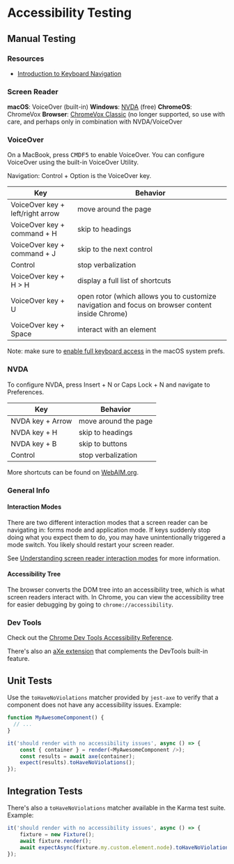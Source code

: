 # Accessibility Testing

## Manual Testing

### Resources

* [Introduction to Keyboard Navigation](https://rianrietveld.com/2016/05/keyboard/)

### Screen Reader

**macOS**: VoiceOver (built-in)
**Windows**: [NVDA](https://www.nvaccess.org/about-nvda/) (free)
**ChromeOS**: ChromeVox
**Browser**: [ChromeVox Classic](https://chrome.google.com/webstore/detail/chromevox-classic-extensi/kgejglhpjiefppelpmljglcjbhoiplfn?hl=en) (no longer supported, so use with care, and perhaps only in combination with NVDA/VoiceOver

### VoiceOver

On a MacBook, press <kbd><kbd>CMD</kbd><kbd>F5</kbd></kbd> to enable VoiceOver. You can configure VoiceOver using the built-in VoiceOver Utility.

Navigation: Control + Option is the VoiceOver key.

Key | Behavior
-- | --
VoiceOver key + left/right arrow | move around the page
VoiceOver key + command + H | skip to headings
VoiceOver key + command + J | skip to the next control
Control | stop verbalization
VoiceOver key + H > H | display a full list of shortcuts
VoiceOver key + U | open rotor (which allows you to customize navigation and focus on browser content inside Chrome)
VoiceOver key + Space | interact with an element

Note: make sure to [enable full keyboard access](http://www.weba11y.com/blog/2014/07/07/keyboard-navigation-in-mac-browsers/) in the macOS system prefs.

### NVDA

To configure NVDA, press Insert + N or Caps Lock + N and navigate to Preferences.

Key | Behavior
-- | --
NVDA key + Arrow | move around the page
NVDA key + H | skip to headings
NVDA key + B | skip to buttons
Control | stop verbalization

More shortcuts can be found on [WebAIM.org](https://webaim.org/resources/shortcuts/nvda).

### General Info

#### Interaction Modes

There are two different interaction modes that a screen reader can be navigating in: forms mode and application mode. If keys suddenly stop doing what you expect them to do, you may have unintentionally triggered a mode switch. You likely should restart your screen reader.

See [Understanding screen reader interaction modes](https://tink.uk/understanding-screen-reader-interaction-modes/) for more information.

#### Accessibility Tree

The browser converts the DOM tree into an accessibility tree, which is what screen readers interact with. In Chrome, you can view the accessibility tree for easier debugging by going to `chrome://accessibility`.

### Dev Tools

Check out the [Chrome Dev Tools Accessibility Reference](https://developers.google.com/web/tools/chrome-devtools/accessibility/reference).

There's also an [aXe extension](https://chrome.google.com/webstore/detail/axe/lhdoppojpmngadmnindnejefpokejbdd) that complements the DevTools built-in feature.

## Unit Tests

Use the `toHaveNoViolations` matcher provided by `jest-axe` to verify that a component does not have any accessibility issues. Example:

```js
function MyAwesomeComponent() {
  // ...
}

it('should render with no accessibility issues', async () => {
    const { container } = render(<MyAwesomeComponent />);
    const results = await axe(container);
    expect(results).toHaveNoViolations();
});
```

## Integration Tests

There's also a `toHaveNoViolations` matcher available in the Karma test suite. Example:

```js
it('should render with no accessibility issues', async () => {
    fixture = new Fixture();
    await fixture.render();
    await expectAsync(fixture.my.custom.element.node).toHaveNoViolations();
});
```
